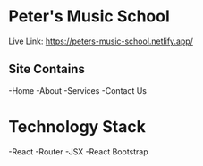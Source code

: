 # Peter's Music School

Live Link: https://peters-music-school.netlify.app/

## Site Contains
-Home
-About
-Services
-Contact Us

# Technology Stack
-React
-Router
-JSX
-React Bootstrap
